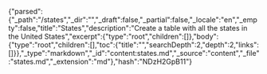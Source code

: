 {"parsed":{"_path":"/states","_dir":"","_draft":false,"_partial":false,"_locale":"en","_empty":false,"title":"States","description":"Create a table with all the states in the United States","excerpt":{"type":"root","children":[]},"body":{"type":"root","children":[],"toc":{"title":"","searchDepth":2,"depth":2,"links":[]}},"_type":"markdown","_id":"content:states.md","_source":"content","_file":"states.md","_extension":"md"},"hash":"NDzH2GpB11"}